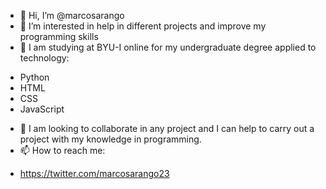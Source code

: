 - 👋 Hi, I’m @marcosarango
- 👀 I’m interested in help in different projects and improve my programming skills
- 🌱 I am studying at BYU-I online for my undergraduate degree applied to technology:
* Python
* HTML
* CSS
* JavaScript
- 💞️ I am looking to collaborate in any project and I can help to carry out a project with my knowledge in programming.
- 📫 How to reach me:
* https://twitter.com/marcosarango23
<!---
marcosarango/marcosarango is a ✨ special ✨ repository because its `README.md` (this file) appears on your GitHub profile.
You can click the Preview link to take a look at your changes.
--->
